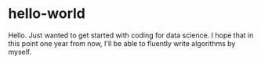 # hello-world

Hello. Just wanted to get started with coding for data science. I hope that in this point one year from now, I'll be able to fluently write algorithms by myself. 

